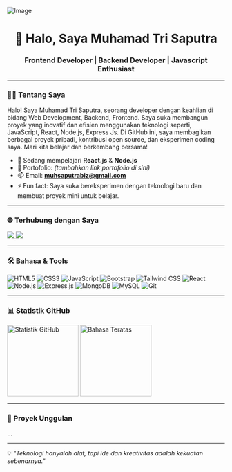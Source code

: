 ![Image](https://github.com/user-attachments/assets/f7ae225c-ab62-4968-8174-e06a3f14d689)

<!-- Profil Header -->
<h1 align="center">👋 Halo, Saya Muhamad Tri Saputra</h1>
<h3 align="center">Frontend Developer | Backend Developer | Javascript Enthusiast </h3>


---

### 👨‍💻 Tentang Saya
Halo! Saya Muhamad Tri Saputra, seorang developer dengan keahlian di bidang Web Development, Backend, Frontend. Saya suka membangun proyek yang inovatif dan efisien menggunakan teknologi seperti, JavaScript, React, Node.js, Express Js. Di GitHub ini, saya membagikan berbagai proyek pribadi, kontribusi open source, dan eksperimen coding saya. Mari kita belajar dan berkembang bersama!

- 🌱 Sedang mempelajari **React.js** & **Node.js**
- 💼 Portofolio: *(tambahkan link portofolio di sini)*
- 📫 Email: **muhsaputrabiz@gmail.com**
- ⚡ Fun fact: Saya suka bereksperimen dengan teknologi baru dan membuat proyek mini untuk belajar.

---

### 🌐 Terhubung dengan Saya
<p align="left">
  <a href="www.linkedin.com/in/muhamad-tri-saputra" target="_blank">
    <img src="https://img.shields.io/badge/LinkedIn-0A66C2?style=for-the-badge&logo=linkedin&logoColor=white" />
  </a>
  <a href="https://instagram.com/muhsaputra._" target="_blank">
    <img src="https://img.shields.io/badge/Instagram-E4405F?style=for-the-badge&logo=instagram&logoColor=white" />
  </a>
</p>

---

### 🛠 Bahasa & Tools
![HTML5](https://img.shields.io/badge/HTML5-E34F26?style=for-the-badge&logo=html5&logoColor=white)
![CSS3](https://img.shields.io/badge/CSS3-1572B6?style=for-the-badge&logo=css3&logoColor=white)
![JavaScript](https://img.shields.io/badge/JavaScript-F7DF1E?style=for-the-badge&logo=javascript&logoColor=black)
![Bootstrap](https://img.shields.io/badge/Bootstrap-7952B3?style=for-the-badge&logo=bootstrap&logoColor=white)
![Tailwind CSS](https://img.shields.io/badge/Tailwind_CSS-38B2AC?style=for-the-badge&logo=tailwind-css&logoColor=white)
![React](https://img.shields.io/badge/React-20232A?style=for-the-badge&logo=react&logoColor=61DAFB)
![Node.js](https://img.shields.io/badge/Node.js-339933?style=for-the-badge&logo=node-dot-js&logoColor=white)
![Express.js](https://img.shields.io/badge/Express.js-000000?style=for-the-badge&logo=express&logoColor=white)
![MongoDB](https://img.shields.io/badge/MongoDB-4EA94B?style=for-the-badge&logo=mongodb&logoColor=white)
![MySQL](https://img.shields.io/badge/MySQL-005C84?style=for-the-badge&logo=mysql&logoColor=white)
![Git](https://img.shields.io/badge/Git-F05032?style=for-the-badge&logo=git&logoColor=white)

---

### 📊 Statistik GitHub
<p align="left">
  <img src="https://github-readme-stats.vercel.app/api?username=muhsaputra&show_icons=true&theme=radical" alt="Statistik GitHub" height="165"/>
  <img src="https://github-readme-stats.vercel.app/api/top-langs/?username=muhsaputra&layout=compact&theme=radical" alt="Bahasa Teratas" height="165"/>
</p>

---

### 🚀 Proyek Unggulan
...

---

💡 *"Teknologi hanyalah alat, tapi ide dan kreativitas adalah kekuatan sebenarnya."*
